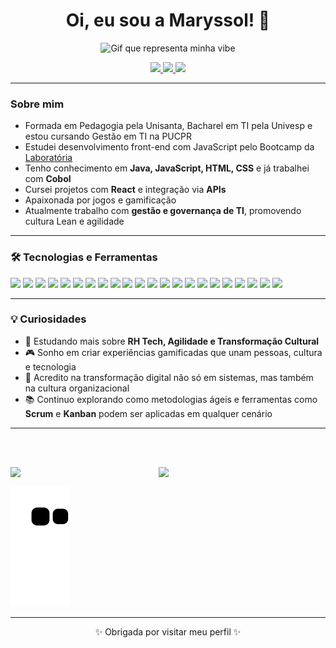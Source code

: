 <h1 align="center">Oi, eu sou a Maryssol! 👋</h1>

<p align="center">
  <img src="https://media.giphy.com/media/5VK6Y5rdOPBw9pNfdO/giphy.gif" width="200" alt="Gif que representa minha vibe">
</p>

<p align="center">
  <a href="https://www.linkedin.com/in/dayannemaryssol/" target="_blank">
    <img src="https://img.shields.io/badge/LinkedIn-0077B5?style=for-the-badge&logo=linkedin&logoColor=white"/>
  </a>
  <a href="https://www.instagram.com/dayannemaryssol/" target="_blank">
    <img src="https://img.shields.io/badge/Instagram-E4405F?style=for-the-badge&logo=instagram&logoColor=white"/>
  </a>
  <a href="mailto:maryssol.dayanne@gmail.com">
    <img src="https://img.shields.io/badge/Email-D14836?style=for-the-badge&logo=gmail&logoColor=white"/>
  </a>
</p>

---

###  Sobre mim
-  Formada em Pedagogia pela Unisanta, Bacharel em TI pela Univesp e estou cursando Gestão em TI na PUCPR
-  Estudei desenvolvimento front-end com JavaScript pelo Bootcamp da <a href="https://www.laboratoria.la/br" target="_blank">Laboratória</a>
-  Tenho conhecimento em **Java, JavaScript, HTML, CSS** e já trabalhei com **Cobol**
-  Cursei projetos com **React** e integração via **APIs**
-  Apaixonada por jogos e gamificação
-  Atualmente trabalho com **gestão e governança de TI**, promovendo cultura Lean e agilidade

---

### 🛠️ Tecnologias e Ferramentas
<p>
  <img src="https://img.shields.io/badge/HTML5-E34F26?style=for-the-badge&logo=html5&logoColor=white"/>
  <img src="https://img.shields.io/badge/CSS3-1572B6?style=for-the-badge&logo=css3&logoColor=white"/>
  <img src="https://img.shields.io/badge/JavaScript-F7DF1E?style=for-the-badge&logo=javascript&logoColor=black"/>
  <img src="https://img.shields.io/badge/Java-007396?style=for-the-badge&logo=java&logoColor=white"/>
  <img src="https://img.shields.io/badge/React-61DAFB?style=for-the-badge&logo=react&logoColor=black"/>
  <img src="https://img.shields.io/badge/Cobol-00599C?style=for-the-badge&logoColor=white"/>
  <img src="https://img.shields.io/badge/Figma-F24E1E?style=for-the-badge&logo=figma&logoColor=white"/>
  <img src="https://img.shields.io/badge/Canva-00C4CC?style=for-the-badge&logo=canva&logoColor=white"/>
  <img src="https://img.shields.io/badge/Trello-0052CC?style=for-the-badge&logo=trello&logoColor=white"/>
  <img src="https://img.shields.io/badge/Jira-0052CC?style=for-the-badge&logo=jira&logoColor=white"/>
  <img src="https://img.shields.io/badge/AWS-232F3E?style=for-the-badge&logo=amazon-aws&logoColor=white"/>
  <img src="https://img.shields.io/badge/Azure-0078D4?style=for-the-badge&logo=microsoft-azure&logoColor=white"/>
  <img src="https://img.shields.io/badge/Miro-050038?style=for-the-badge&logo=miro&logoColor=white"/>
  <img src="https://img.shields.io/badge/SharePoint-0078D4?style=for-the-badge&logo=microsoft-sharepoint&logoColor=white"/>
  <img src="https://img.shields.io/badge/Scrum-6DB33F?style=for-the-badge&logo=scrumalliance&logoColor=white"/>
  <img src="https://img.shields.io/badge/SAFe%20Agile%206.0-002855?style=for-the-badge&logo=scrumalliance&logoColor=white"/>
  <img src="https://img.shields.io/badge/Kanban-FF6F00?style=for-the-badge&logoColor=white"/>
  <img src="https://img.shields.io/badge/Lean-FFA500?style=for-the-badge&logoColor=white"/>
  <img src="https://img.shields.io/badge/A3%20Thinking-005F73?style=for-the-badge&logoColor=white"/>
  <img src="https://img.shields.io/badge/CSM%20Certified-FF6600?style=for-the-badge&logoColor=white"/>
  <img src="https://img.shields.io/badge/IntelliJ%20IDEA-000000?style=for-the-badge&logo=intellij-idea&logoColor=white"/>
  <img src="https://img.shields.io/badge/Mainframe-1E2A47?style=for-the-badge&logo=mainframe&logoColor=white"/>
</p>

---

### 💡 Curiosidades
- 🌱 Estudando mais sobre **RH Tech, Agilidade e Transformação Cultural**
- 🎮 Sonho em criar experiências gamificadas que unam pessoas, cultura e tecnologia
- 🔄 Acredito na transformação digital não só em sistemas, mas também na cultura organizacional
- 📚 Continuo explorando como metodologias ágeis e ferramentas como **Scrum** e **Kanban** podem ser aplicadas em qualquer cenário

---

 <br><br>
  
 <div align="center">
   
  <img width="47%" align="left" src="https://github-readme-stats.vercel.app/api?username=Maryssun&show_icons=true&theme=tokyonight&include_all_commits=true"/>
  
  <img width="47%" align="left" src="https://github-readme-streak-stats.herokuapp.com/?user=Maryssun&include_all_commits=true&hide_border=true&theme=tokyonight"/>
  <br>
  
 </div>
 
  <div>
    
  ![Snake animation](https://github.com/Maryssun/Maryssun/blob/output/github-contribution-grid-snake.svg)
    
  </div>

---

<p align="center">
  ✨ Obrigada por visitar meu perfil ✨
</p>


<div align = center>
